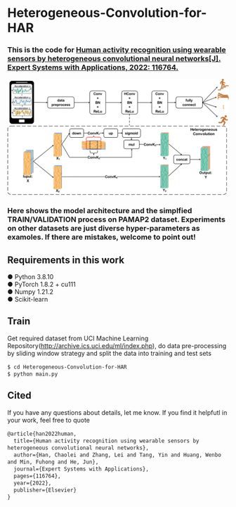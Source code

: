 # Heterogeneous-Convolution-for-HAR
### This is the code for [Human activity recognition using wearable sensors by heterogeneous convolutional neural networks[J]. Expert Systems with Applications, 2022: 116764.](https://www.sciencedirect.com/science/article/pii/S0957417422002299)

![](https://github.com/Chaolei98/Heterogeneous-Convolution/blob/main/overview.png)

### Here shows the model architecture and the simplfied TRAIN/VALIDATION process on PAMAP2 dataset. Experiments on other datasets are just diverse hyper-parameters as examoles. If there are mistakes, welcome to point out!

## Requirements in this work
● Python 3.8.10  
● PyTorch 1.8.2 + cu111  
● Numpy 1.21.2  
● Scikit-learn  

## Train
Get required dataset from UCI Machine Learning Repository(http://archive.ics.uci.edu/ml/index.php), do data pre-processing by sliding window strategy and split the data into training and test sets
```
$ cd Heterogeneous-Convolution-for-HAR
$ python main.py
```

## Cited
If you have any questions about details, let me know. If you find it helpfutl in your work, feel free to quote
```
@article{han2022human,
  title={Human activity recognition using wearable sensors by heterogeneous convolutional neural networks},
  author={Han, Chaolei and Zhang, Lei and Tang, Yin and Huang, Wenbo and Min, Fuhong and He, Jun},
  journal={Expert Systems with Applications},
  pages={116764},
  year={2022},
  publisher={Elsevier}
}
```
